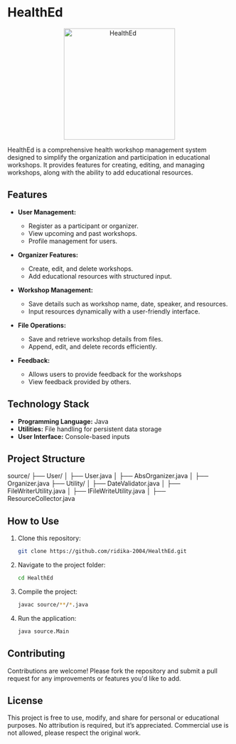 # HealthEd


<p align="center">
  <img src="https://github.com/user-attachments/assets/0b1cd1fd-490c-4f85-b427-0fede6aaa4b1" alt="HealthEd" width="250">
</p>

HealthEd is a comprehensive health workshop management system designed to simplify the organization and participation in educational workshops. It provides features for creating, editing, and managing workshops, along with the ability to add educational resources.

## Features

- **User Management:**
  - Register as a participant or organizer.
  - View upcoming and past workshops.
  - Profile management for users.

- **Organizer Features:**
  - Create, edit, and delete workshops.
  - Add educational resources with structured input.

- **Workshop Management:**
  - Save details such as workshop name, date, speaker, and resources.
  - Input resources dynamically with a user-friendly interface.

- **File Operations:**
  - Save and retrieve workshop details from files.
  - Append, edit, and delete records efficiently.

- **Feedback:**
  - Allows users to provide feedback for the workshops
  - View feedback provided by others. 

## Technology Stack

- **Programming Language:** Java
- **Utilities:** File handling for persistent data storage
- **User Interface:** Console-based inputs

## Project Structure

source/ ├── User/ │ ├── User.java │ ├── AbsOrganizer.java │ ├── Organizer.java ├── Utility/ │ ├── DateValidator.java │ ├── FileWriterUtility.java │ ├── IFileWriteUtility.java │ ├── ResourceCollector.java

## How to Use


1. Clone this repository:
   ```bash
   git clone https://github.com/ridika-2004/HealthEd.git

2. Navigate to the project folder:
   ```bash
   cd HealthEd

3. Compile the project:
   ```bash
   javac source/**/*.java

4. Run the application:
   ```bash
   java source.Main
   

## Contributing

Contributions are welcome! Please fork the repository and submit a pull request for any improvements or features you'd like to add.

## License
This project is free to use, modify, and share for personal or educational purposes. No attribution is required, but it’s appreciated. Commercial use is not allowed, please respect the original work.

